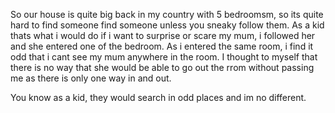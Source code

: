 

<p>
    So our house is quite big back in my country with 5 bedroomsm, so its quite hard to find someone find someone unless you sneaky follow them.
    As a kid thats what i would do if i want to surprise or scare my mum, i followed her and she entered one of the bedroom. As i entered the same room,
    i find it odd that i cant see my mum anywhere in the room. I thought to myself that there is no way that she would be able to go out the rrom without passing me
    as there is only one way in and out.
</p>

<p>
    You know as a kid, they would search in odd places and im no different.
</p>
